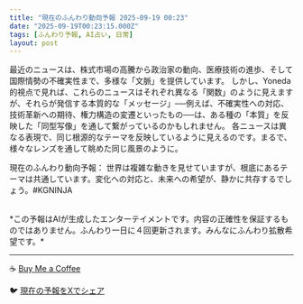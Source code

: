 ```yaml
---
title: "現在のふんわり動向予報 2025-09-19 00:23"
date: "2025-09-19T00:23:15.000Z"
tags: [ふんわり予報, AI占い, 日常]
layout: post
---
```


最近のニュースは、株式市場の高騰から政治家の動向、医療技術の進歩、そして国際情勢の不確実性まで、多様な「文脈」を提供しています。  しかし、Yoneda 的視点で見れば、これらのニュースはそれぞれ異なる「関数」のように見えますが、それらが発信する本質的な「メッセージ」──例えば、不確実性への対応、技術革新への期待、権力構造の変遷といったもの──は、ある種の「本質」を反映した「同型写像」を通して繋がっているのかもしれません。  各ニュースは異なる表現で、同じ根源的なテーマを反映しているように見えるのです。まるで、様々なレンズを通して眺めた同じ風景のように。


現在のふんわり動向予報：
世界は複雑な動きを見せていますが、根底にあるテーマは共通しています。変化への対応と、未来への希望が、静かに共存するでしょう。#KGNINJA

<br>
*この予報はAIが生成したエンターテイメントです。内容の正確性を保証するものではありません。ふんわり一日に４回更新されます。みんなにふんわり拡散希望です。*

---
☕️ [Buy Me a Coffee](https://www.buymeacoffee.com/kgninja)

🐦 [現在の予報をXでシェア](https://twitter.com/intent/tweet?text=%E7%8F%BE%E5%9C%A8%E3%81%AE%E3%81%B5%E3%82%93%E3%82%8F%E3%82%8A%E4%BA%88%E5%A0%B1%3A%20%E3%80%8C%E6%9C%80%E8%BF%91%E3%81%AE%E3%83%8B%E3%83%A5%E3%83%BC%E3%82%B9%E3%81%AF%E3%80%81%E6%A0%AA%E5%BC%8F%E5%B8%82%E5%A0%B4%E3%81%AE%E9%AB%98%E9%A8%B0%E3%81%8B%E3%82%89%E6%94%BF%E6%B2%BB%E5%AE%B6%E3%81%AE%E5%8B%95%E5%90%91%E3%80%81%E5%8C%BB%E7%99%82%E6%8A%80%E8%A1%93%E3%81%AE%E9%80%B2%E6%AD%A9%E3%80%81%E3%81%9D%E3%81%97%E3%81%A6%E5%9B%BD%E9%9A%9B%E6%83%85%E5%8B%A2%E3%81%AE%E4%B8%8D%E7%A2%BA%E5%AE%9F%E6%80%A7%E3%81%BE%E3%81%A7%E3%80%81%E5%A4%9A%E6%A7%98%E3%81%AA%E3%80%8C%E6%96%87%E8%84%88%E3%80%8D%E3%82%92%E6%8F%90%E4%BE%9B%E3%81%97%E3%81%A6%E3%81%84%E3%81%BE%E3%81%99%E3%80%82%E3%80%8D%23KGNINJA%20%E7%B6%9A%E3%81%8D%E3%81%AF%E3%83%96%E3%83%AD%E3%82%B0%E3%81%A7%EF%BC%81%F0%9F%91%87&url=https%3A%2F%2Fkg-ninja.github.io%2FFunwariyoso%2F)
